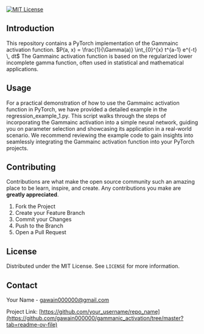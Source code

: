 <!--
*** Thanks for checking out the Best-README-Template. If you have a suggestion
*** that would make this better, please fork the repo and create a pull request
*** or simply open an issue with the tag "enhancement".
*** Thanks again! Now go create something AMAZING! :D
-->



<!-- PROJECT SHIELDS -->
<!--
*** I'm using markdown "reference style" links for readability.
*** Reference links are enclosed in brackets [ ] instead of parentheses ( ).
*** See the bottom of this document for the declaration of the reference variables
*** for contributors-url, forks-url, etc. This is an optional, concise syntax you may use.
*** https://www.markdownguide.org/basic-syntax/#reference-style-links
-->
[![MIT License][license-shield]][license-url]



<!-- ABOUT THE PROJECT -->
## Introduction

This repository contains a PyTorch implementation of the Gammainc activation function. 
$P(a, x) = \frac{1}{\Gamma(a)} \int_{0}^{x} t^{a-1} e^{-t} \, dt$
The Gammainc activation function is based on the regularized lower incomplete gamma function, often used in statistical and mathematical applications.


<!-- USAGE EXAMPLES -->
## Usage

For a practical demonstration of how to use the Gammainc activation function in PyTorch, we have provided a detailed example in the regression_example_1.py. This script walks through the steps of incorporating the Gammainc activation into a simple neural network, guiding you on parameter selection and showcasing its application in a real-world scenario. We recommend reviewing the example code to gain insights into seamlessly integrating the Gammainc activation function into your PyTorch projects.



<!-- ROADMAP -->
<!--## Roadmap-->

<!--See the [open issues](https://github.com/othneildrew/Best-README-Template/issues) for a list of proposed features (and known issues).-->



<!-- CONTRIBUTING -->
## Contributing

Contributions are what make the open source community such an amazing place to be learn, inspire, and create. Any contributions you make are **greatly appreciated**.

1. Fork the Project
2. Create your Feature Branch
3. Commit your Changes
4. Push to the Branch
5. Open a Pull Request



<!-- LICENSE -->
## License

Distributed under the MIT License. See `LICENSE` for more information.



<!-- CONTACT -->
## Contact

Your Name - gawain000000@gmail.com

Project Link: [https://github.com/your_username/repo_name](https://github.com/gawain000000/gammanic_activation/tree/master?tab=readme-ov-file)





<!-- MARKDOWN LINKS & IMAGES -->
<!-- https://www.markdownguide.org/basic-syntax/#reference-style-links -->
[contributors-shield]: https://img.shields.io/github/contributors/othneildrew/Best-README-Template.svg?style=for-the-badge
[contributors-url]: https://github.com/othneildrew/Best-README-Template/graphs/contributors
[forks-shield]: https://img.shields.io/github/forks/othneildrew/Best-README-Template.svg?style=for-the-badge
[forks-url]: https://github.com/othneildrew/Best-README-Template/network/members
[stars-shield]: https://img.shields.io/github/stars/othneildrew/Best-README-Template.svg?style=for-the-badge
[stars-url]: https://github.com/othneildrew/Best-README-Template/stargazers
[issues-shield]: https://img.shields.io/github/issues/othneildrew/Best-README-Template.svg?style=for-the-badge
[issues-url]: https://github.com/othneildrew/Best-README-Template/issues
[license-shield]: https://img.shields.io/github/license/othneildrew/Best-README-Template.svg?style=for-the-badge
[license-url]: https://github.com/othneildrew/Best-README-Template/blob/master/LICENSE.txt
[linkedin-shield]: https://img.shields.io/badge/-LinkedIn-black.svg?style=for-the-badge&logo=linkedin&colorB=555
[linkedin-url]: https://linkedin.com/in/othneildrew
[product-screenshot]: images/screenshot.png

